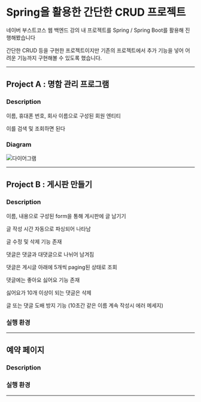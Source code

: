 # Spring을 활용한 간단한 CRUD 프로젝트

네이버 부스트코스 웹 백엔드 강의 내 프로젝트를 Spring / Spring Boot를 활용해 진행해봤습니다

간단한 CRUD 등을 구현한 프로젝트이지만 기존의 프로젝트에서 추가 기능을 넣어 어려운 기능까지 구현해볼 수 있도록 했습니다.

---

## Project A : 명함 관리 프로그램

### Description

이름, 휴대폰 번호, 회사 이름으로 구성된 회원 엔티티

이를 검색 및 조회하면 된다

### Diagram

![다이어그램](https://user-images.githubusercontent.com/67625677/140455384-33d78ae2-ef1c-4b8e-9070-54b5c424b315.png)

---

## Project B : 게시판 만들기

### Description

이름, 내용으로 구성된 form을 통해 게시판에 글 남기기

글 작성 시간 자동으로 파싱되어 나타남

글 수정 및 삭제 기능 존재

댓글은 댓글과 대댓글으로 나뉘어 남겨짐

댓글은 게시글 아래에 5개씩 paging된 상태로 조회

댓글에는 좋아요 싫어요 기능 존재

싫어요가 10개 이상이 되는 댓글은 삭제

글 또는 댓글 도배 방지 기능 (10초간 같은 이름 계속 작성시 에러 메세지)

### 실행 환경

---

## 예약 페이지

### Description

### 실행 환경

---